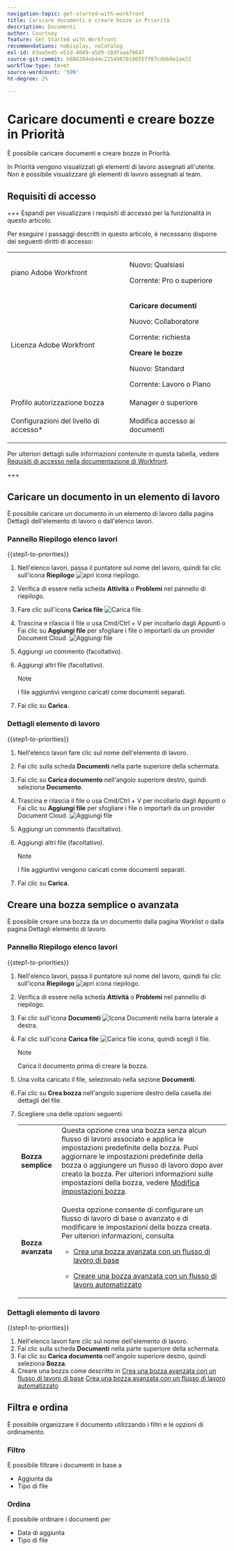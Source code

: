 ```yaml
---
navigation-topic: get-started-with-workfront
title: Caricare documenti e creare bozze in Priorità
description: Documenti
author: Courtney
feature: Get Started with Workfront
recommendations: noDisplay, noCatalog
exl-id: 63aa5e45-e51d-4049-a5d9-18dfaaa79647
source-git-commit: b886284eb44c2154987019655ff07cdeb0e1ae22
workflow-type: tm+mt
source-wordcount: '599'
ht-degree: 2%

---
```


# Caricare documenti e creare bozze in Priorità

È possibile caricare documenti e creare bozze in Priorità.

In Priorità vengono visualizzati gli elementi di lavoro assegnati all&#39;utente. Non è possibile visualizzare gli elementi di lavoro assegnati al team.

## Requisiti di accesso

+++ Espandi per visualizzare i requisiti di accesso per la funzionalità in questo articolo.

Per eseguire i passaggi descritti in questo articolo, è necessario disporre dei seguenti diritti di accesso:

<table style="table-layout:auto"> 
 <col> 
 <col> 
 <tbody> 
  <tr> 
   <td role="rowheader">piano Adobe Workfront</td> 
   <td> 
   <p>Nuovo: Qualsiasi </p>
   <p>Corrente: Pro o superiore</p>
   </td> 
  </tr> 
  <tr> 
   <td role="rowheader">Licenza Adobe Workfront</td> 
   <td> 
      <p><strong>Caricare documenti</strong></p>
   <p>Nuovo: Collaboratore</p>
   <p>Corrente: richiesta</p>
      <p><strong>Creare le bozze</strong></p>
        <p>Nuovo: Standard</p>
     <p>Corrente: Lavoro o Piano</p>
   </td> 
  </tr> 
  <tr> 
   <td role="rowheader">Profilo autorizzazione bozza </td> 
   <td>Manager o superiore</td> 
  </tr> 
  <tr> 
   <td role="rowheader">Configurazioni del livello di accesso*</td> 
   <td> <p>Modifica accesso ai documenti</p> </td> 
  </tr> 
 </tbody> 
</table>

Per ulteriori dettagli sulle informazioni contenute in questa tabella, vedere [Requisiti di accesso nella documentazione di Workfront](/help/quicksilver/administration-and-setup/add-users/access-levels-and-object-permissions/access-level-requirements-in-documentation.md).

+++

## Caricare un documento in un elemento di lavoro

È possibile caricare un documento in un elemento di lavoro dalla pagina Dettagli dell&#39;elemento di lavoro o dall&#39;elenco lavori.

### Pannello Riepilogo elenco lavori


{{step1-to-priorities}}

1. Nell&#39;elenco lavori, passa il puntatore sul nome del lavoro, quindi fai clic sull&#39;icona **Riepilogo** ![apri icona riepilogo](assets/summary-icon.png).
1. Verifica di essere nella scheda **Attività** o **Problemi** nel pannello di riepilogo.
1. Fare clic sull&#39;icona **Carica file** ![Carica file](assets/upload-file-icon.png).
1. Trascina e rilascia il file o usa Cmd/Ctrl + V per incollarlo dagli Appunti
o
Fai clic su **Aggiungi file** per sfogliare i file o importarli da un provider Document Cloud.
   ![Aggiungi file](assets/add-files.png)
1. Aggiungi un commento (facoltativo).
1. Aggiungi altri file (facoltativo).

   >[!NOTE]
   >
   >I file aggiuntivi vengono caricati come documenti separati.
1. Fai clic su **Carica**.

### Dettagli elemento di lavoro

{{step1-to-priorities}}

1. Nell&#39;elenco lavori fare clic sul nome dell&#39;elemento di lavoro.
1. Fai clic sulla scheda **Documenti** nella parte superiore della schermata.
1. Fai clic su **Carica documento** nell&#39;angolo superiore destro, quindi seleziona **Documento**.
1. Trascina e rilascia il file o usa Cmd/Ctrl + V per incollarlo dagli Appunti
o
Fai clic su **Aggiungi file** per sfogliare i file o importarli da un provider Document Cloud.
   ![Aggiungi file](assets/add-files.png)
1. Aggiungi un commento (facoltativo).
1. Aggiungi altri file (facoltativo).

   >[!NOTE]
   >
   >I file aggiuntivi vengono caricati come documenti separati.
1. Fai clic su **Carica**.


## Creare una bozza semplice o avanzata

È possibile creare una bozza da un documento dalla pagina Worklist o dalla pagina Dettagli elemento di lavoro.

### Pannello Riepilogo elenco lavori


{{step1-to-priorities}}

1. Nell&#39;elenco lavori, passa il puntatore sul nome del lavoro, quindi fai clic sull&#39;icona **Riepilogo** ![apri icona riepilogo](assets/summary-icon.png).
1. Verifica di essere nella scheda **Attività** o **Problemi** nel pannello di riepilogo.
1. Fai clic sull&#39;icona **Documenti** ![Icona Documenti](assets/show-document-icon.png) nella barra laterale a destra.
1. Fai clic sull&#39;icona **Carica file** ![Carica file icona](assets/upload-file-icon.png), quindi scegli il file.

   >[!NOTE]
   >
   >Carica il documento prima di creare la bozza.


1. Una volta caricato il file, selezionalo nella sezione **Documenti**.
1. Fai clic su **Crea bozza** nell&#39;angolo superiore destro della casella dei dettagli del file.
1. Scegliere una delle opzioni seguenti:

   <table style="table-layout:auto"> 
    <col> 
    <col> 
    <tbody> 
     <tr> 
      <td role="rowheader"><b>Bozza semplice</b></td> 
      <td>Questa opzione crea una bozza senza alcun flusso di lavoro associato e applica le impostazioni predefinite della bozza. Puoi aggiornare le impostazioni predefinite della bozza o aggiungere un flusso di lavoro dopo aver creato la bozza. Per ulteriori informazioni sulle impostazioni della bozza, vedere <a href="/help/quicksilver/review-and-approve-work/proofing/managing-proofs-within-workfront/edit-proof-settings.md" class="MCXref xref">Modifica impostazioni bozza</a>.</td> 
     </tr> 
     <tr> 
      <td role="rowheader"><b>Bozza avanzata</b></td> 
      <td> <p>Questa opzione consente di configurare un flusso di lavoro di base o avanzato e di modificare le impostazioni della bozza creata. Per ulteriori informazioni, consulta </p> 
       <ul> 
        <li><p><a href="/help/quicksilver/review-and-approve-work/proofing/creating-proofs-within-workfront/configure-basic-proof-workflow.md" class="MCXref xref">Crea una bozza avanzata con un flusso di lavoro di base</a> </p> </li> 
        <li> <p><a href="/help/quicksilver/review-and-approve-work/proofing/creating-proofs-within-workfront/create-automated-proof-workflow.md" class="MCXref xref">Creare una bozza avanzata con un flusso di lavoro automatizzato</a></p></li> 
       </ul>
        </td> 
     </tr> 
    </tbody> 
   </table>

### Dettagli elemento di lavoro

{{step1-to-priorities}}

1. Nell&#39;elenco lavori fare clic sul nome dell&#39;elemento di lavoro.
1. Fai clic sulla scheda **Documenti** nella parte superiore della schermata.
1. Fai clic su **Carica documento** nell&#39;angolo superiore destro, quindi seleziona **Bozza**.
1. Creare una bozza come descritto in
   [Crea una bozza avanzata con un flusso di lavoro di base](/help/quicksilver/review-and-approve-work/proofing/creating-proofs-within-workfront/configure-basic-proof-workflow.md)
   [Crea una bozza avanzata con un flusso di lavoro automatizzato](/help/quicksilver/review-and-approve-work/proofing/creating-proofs-within-workfront/create-automated-proof-workflow.md)

<!--

## Open a proof



## Edit a document

Edit name

Add description

manage

Add new version, open proof, edit, download, move, share, remove
-->

## Filtra e ordina

È possibile organizzare il documento utilizzando i filtri e le opzioni di ordinamento.

### Filtro

È possibile filtrare i documenti in base a

* Aggiunta da
* Tipo di file

### Ordina

È possibile ordinare i documenti per

* Data di aggiunta
* Tipo di file
